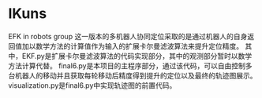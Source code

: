 # IKuns
EFK in robots group
这一版本的多机器人协同定位采取的是通过机器人的自身返回值加以数学方法的计算值作为输入的扩展卡尔曼滤波算法来提升定位精度。
其中，EKF.py是扩展卡尔曼滤波算法的代码实现部分，其中的观测部分暂时以数学方法计算代替。
final6.py是本项目的主程序部分，通过该代码，可以自由控制多台机器人的移动并且获取每轮移动后精度得到提升的定位以及最终的轨迹图展示。
visualization.py是final6.py中实现轨迹图的前置代码。
